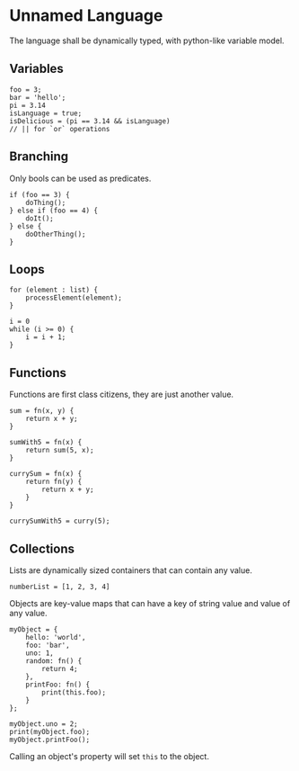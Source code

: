 Unnamed Language
===
The language shall be dynamically typed, with python-like variable model.


Variables
---------
```
foo = 3;
bar = 'hello';
pi = 3.14
isLanguage = true;
isDelicious = (pi == 3.14 && isLanguage)
// || for `or` operations
```

Branching
---------
Only bools can be used as predicates.
```
if (foo == 3) {
    doThing();
} else if (foo == 4) {
    doIt();
} else {
    doOtherThing();
}
```

Loops
-----
```
for (element : list) {
    processElement(element);
}
```

```
i = 0
while (i >= 0) {
    i = i + 1;
}
```

Functions
---------
Functions are first class citizens, they are just another value.

```
sum = fn(x, y) {
    return x + y;
}

sumWith5 = fn(x) {
    return sum(5, x);
}

currySum = fn(x) {
    return fn(y) {
        return x + y;
    }
}

currySumWith5 = curry(5);
```

Collections
-----------
Lists are dynamically sized containers that can contain any value.
```
numberList = [1, 2, 3, 4]
```

Objects are key-value maps that can have a key of string value and value of any value.
```
myObject = {
    hello: 'world',
    foo: 'bar',
    uno: 1,
    random: fn() {
        return 4;
    },
    printFoo: fn() {
        print(this.foo);
    }
};

myObject.uno = 2;
print(myObject.foo);
myObject.printFoo();
```

Calling an object's property will set `this` to the object.
